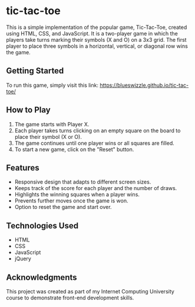 # tic-tac-toe

This is a simple implementation of the popular game, Tic-Tac-Toe, created using HTML, CSS, and JavaScript. It is a two-player game in which the players take turns marking their symbols (X and O) on a 3x3 grid. The first player to place three symbols in a horizontal, vertical, or diagonal row wins the game. 

## Getting Started

To run this game, simply visit this link: https://blueswizzle.github.io/tic-tac-toe/

## How to Play

1. The game starts with Player X.
2. Each player takes turns clicking on an empty square on the board to place their symbol (X or O).
3. The game continues until one player wins or all squares are filled.
4. To start a new game, click on the "Reset" button.

## Features

* Responsive design that adapts to different screen sizes.
* Keeps track of the score for each player and the number of draws.
* Highlights the winning squares when a player wins.
* Prevents further moves once the game is won.
* Option to reset the game and start over.

## Technologies Used

* HTML
* CSS
* JavaScript
* jQuery


## Acknowledgments

This project was created as part of my Internet Computing University course to demonstrate front-end development skills.
